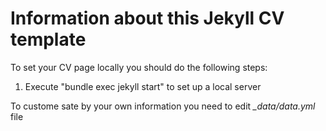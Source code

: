 # Information about this Jekyll CV template

To set your CV page locally you should do the following steps:
1. Execute "bundle exec jekyll start" to set up a local server  

To custome sate by your own information you need to edit *\_data/data.yml* file

